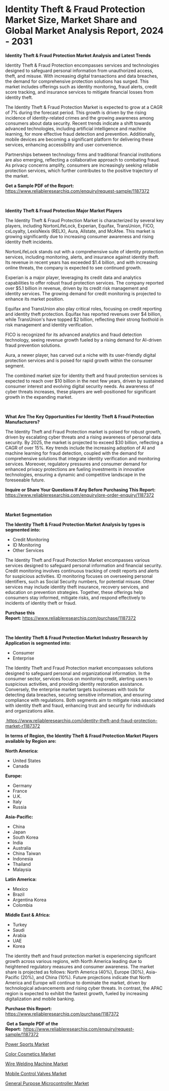 <p><h1>Identity Theft & Fraud Protection Market Size, Market Share and Global Market Analysis Report, 2024 - 2031</h1></p><p><strong>Identity Theft & Fraud Protection Market Analysis and Latest Trends</strong></p>
<p><p>Identity Theft & Fraud Protection encompasses services and technologies designed to safeguard personal information from unauthorized access, theft, and misuse. With increasing digital transactions and data breaches, the demand for comprehensive protection solutions has surged. This market includes offerings such as identity monitoring, fraud alerts, credit score tracking, and insurance services to mitigate financial losses from identity theft.</p><p>The Identity Theft & Fraud Protection Market is expected to grow at a CAGR of 7% during the forecast period. This growth is driven by the rising incidence of identity-related crimes and the growing awareness among consumers about data security. Recent trends indicate a shift towards advanced technologies, including artificial intelligence and machine learning, for more effective fraud detection and prevention. Additionally, mobile devices are becoming a significant platform for delivering these services, enhancing accessibility and user convenience. </p><p>Partnerships between technology firms and traditional financial institutions are also emerging, reflecting a collaborative approach to combating fraud. As privacy concerns amplify, consumers are increasingly seeking reliable protection services, which further contributes to the positive trajectory of the market.</p></p>
<p><strong>Get a Sample PDF of the Report:&nbsp;</strong> <a href="https://www.reliableresearchiq.com/enquiry/request-sample/1187372?utm_campaign=1088&utm_medium=2&utm_source=Github&utm_content=ia&utm_term=06102024&utm_id=identity-theft-fraud-protection">https://www.reliableresearchiq.com/enquiry/request-sample/1187372</a></p>
<p>&nbsp;</p>
<p><strong>Identity Theft & Fraud Protection Major Market Players</strong></p>
<p><p>The Identity Theft & Fraud Protection Market is characterized by several key players, including NortonLifeLock, Experian, Equifax, TransUnion, FICO, cxLoyalty, LexisNexis (RELX), Aura, Allstate, and McAfee. This market is growing significantly due to increasing consumer awareness and rising identity theft incidents.</p><p>NortonLifeLock stands out with a comprehensive suite of identity protection services, including monitoring, alerts, and insurance against identity theft. Its revenue in recent years has exceeded $1.4 billion, and with increasing online threats, the company is expected to see continued growth.</p><p>Experian is a major player, leveraging its credit data and analytics capabilities to offer robust fraud protection services. The company reported over $5.1 billion in revenue, driven by its credit risk management and identity services. The growing demand for credit monitoring is projected to enhance its market position.</p><p>Equifax and TransUnion also play critical roles, focusing on credit reporting and identity theft protection. Equifax has reported revenues over $4 billion, while TransUnion's have topped $2 billion, reflecting their strong foothold in risk management and identity verification.</p><p>FICO is recognized for its advanced analytics and fraud detection technology, seeing revenue growth fueled by a rising demand for AI-driven fraud prevention solutions. </p><p>Aura, a newer player, has carved out a niche with its user-friendly digital protection services and is poised for rapid growth within the consumer segment.</p><p>The combined market size for identity theft and fraud protection services is expected to reach over $10 billion in the next few years, driven by sustained consumer interest and evolving digital security needs. As awareness of cyber threats increases, these players are well-positioned for significant growth in the expanding market.</p></p>
<p>&nbsp;</p>
<p><strong>What Are The Key Opportunities For Identity Theft & Fraud Protection Manufacturers?</strong></p>
<p><p>The Identity Theft and Fraud Protection market is poised for robust growth, driven by escalating cyber threats and a rising awareness of personal data security. By 2025, the market is projected to exceed $30 billion, reflecting a CAGR of over 15%. Key trends include the increasing adoption of AI and machine learning for fraud detection, coupled with the demand for comprehensive solutions that integrate identity verification and monitoring services. Moreover, regulatory pressures and consumer demand for enhanced privacy protections are fueling investments in innovative technologies, ensuring a dynamic and competitive landscape in the foreseeable future.</p></p>
<p><strong>Inquire or Share Your Questions If Any Before Purchasing This Report:</strong> <a href="https://www.reliableresearchiq.com/enquiry/pre-order-enquiry/1187372?utm_campaign=1088&utm_medium=2&utm_source=Github&utm_content=ia&utm_term=06102024&utm_id=identity-theft-fraud-protection">https://www.reliableresearchiq.com/enquiry/pre-order-enquiry/1187372</a></p>
<p>&nbsp;</p>
<p><strong>Market Segmentation</strong></p>
<p><strong>The Identity Theft & Fraud Protection Market Analysis by types is segmented into:</strong></p>
<p><ul><li>Credit Monitoring</li><li>ID Monitoring</li><li>Other Services</li></ul></p>
<p><p>The Identity Theft and Fraud Protection Market encompasses various services designed to safeguard personal information and financial security. Credit monitoring involves continuous tracking of credit reports and alerts for suspicious activities. ID monitoring focuses on overseeing personal identifiers, such as Social Security numbers, for potential misuse. Other services may include identity theft insurance, recovery services, and education on prevention strategies. Together, these offerings help consumers stay informed, mitigate risks, and respond effectively to incidents of identity theft or fraud.</p></p>
<p><strong>Purchase this Report:&nbsp;</strong><a href="https://www.reliableresearchiq.com/purchase/1187372?utm_campaign=1088&utm_medium=2&utm_source=Github&utm_content=ia&utm_term=06102024&utm_id=identity-theft-fraud-protection">https://www.reliableresearchiq.com/purchase/1187372</a></p>
<p>&nbsp;</p>
<p><strong>The Identity Theft & Fraud Protection Market Industry Research by Application is segmented into:</strong></p>
<p><ul><li>Consumer</li><li>Enterprise</li></ul></p>
<p><p>The Identity Theft and Fraud Protection market encompasses solutions designed to safeguard personal and organizational information. In the consumer sector, services focus on monitoring credit, alerting users to suspicious activities, and providing identity restoration assistance. Conversely, the enterprise market targets businesses with tools for detecting data breaches, securing sensitive information, and ensuring compliance with regulations. Both segments aim to mitigate risks associated with identity theft and fraud, enhancing trust and security for individuals and organizations alike.</p></p>
<p><a href="https://www.reliableresearchiq.com/identity-theft-and-fraud-protection-market-r1187372?utm_campaign=1088&utm_medium=2&utm_source=Github&utm_content=ia&utm_term=06102024&utm_id=identity-theft-fraud-protection">&nbsp;https://www.reliableresearchiq.com/identity-theft-and-fraud-protection-market-r1187372</a></p>
<p><strong>In terms of Region, the Identity Theft & Fraud Protection Market Players available by Region are:</strong></p>
<p>
    <p> <strong> North America: </strong>
        <ul>
            <li>United States</li>
            <li>Canada</li>
        </ul>
        </p> 
    <p> <strong> Europe: </strong>
        <ul>
            <li>Germany</li>
            <li>France</li>
            <li>U.K.</li>
            <li>Italy</li>
            <li>Russia</li>
        </ul>
        </p> 
    <p> <strong> Asia-Pacific: </strong>
        <ul>
            <li>China</li>
            <li>Japan</li>
            <li>South Korea</li>
            <li>India</li>
            <li>Australia</li>
            <li>China Taiwan</li>
            <li>Indonesia</li>
            <li>Thailand</li>
            <li>Malaysia</li>
        </ul>
        </p> 
    <p> <strong> Latin America: </strong>
        <ul>
            <li>Mexico</li>
            <li>Brazil</li>
            <li>Argentina Korea</li>
            <li>Colombia</li>
        </ul>
        </p> 
    <p> <strong> Middle East & Africa: </strong>
        <ul>
            <li>Turkey</li>
            <li>Saudi</li>
            <li>Arabia</li>
            <li>UAE</li>
            <li>Korea</li>
        </ul>
    </p>
    </p>
<p><p>The identity theft and fraud protection market is experiencing significant growth across various regions, with North America leading due to heightened regulatory measures and consumer awareness. The market share is projected as follows: North America (40%), Europe (30%), Asia-Pacific (20%), and China (10%). Future projections indicate that North America and Europe will continue to dominate the market, driven by technological advancements and rising cyber threats. In contrast, the APAC region is expected to exhibit the fastest growth, fueled by increasing digitalization and mobile banking.</p></p>
<p><strong>Purchase this Report: </strong><a href="https://www.reliableresearchiq.com/purchase/1187372?utm_campaign=1088&utm_medium=2&utm_source=Github&utm_content=ia&utm_term=06102024&utm_id=identity-theft-fraud-protection">https://www.reliableresearchiq.com/purchase/1187372</a></p>
<p>&nbsp;<strong>Get a Sample PDF of the Report:&nbsp;&nbsp;</strong><a href="https://www.reliableresearchiq.com/enquiry/request-sample/1187372?utm_campaign=1088&utm_medium=2&utm_source=Github&utm_content=ia&utm_term=06102024&utm_id=identity-theft-fraud-protection">https://www.reliableresearchiq.com/enquiry/request-sample/1187372</a></p>
<p><strong></strong></p>
<p><p><a href="https://www.linkedin.com/pulse/power-sports-market2024-2031-industry-insights-investment-1tw2e?utm_campaign=1088&utm_medium=2&utm_source=Github&utm_content=ia&utm_term=06102024&utm_id=identity-theft-fraud-protection">Power Sports Market</a></p><p><a href="https://www.linkedin.com/pulse/color-cosmetics-market-size-share-trends-analysis-report-6v8ae?utm_campaign=1088&utm_medium=2&utm_source=Github&utm_content=ia&utm_term=06102024&utm_id=identity-theft-fraud-protection">Color Cosmetics Market</a></p><p><a href="https://github.com/benjigwozdzus/Market-Research-Report-List-1/blob/main/wire-welding-machine-market.md?utm_campaign=1088&utm_medium=2&utm_source=Github&utm_content=ia&utm_term=06102024&utm_id=identity-theft-fraud-protection">Wire Welding Machine Market</a></p><p><a href="https://github.com/abbiewimld/Market-Research-Report-List-1/blob/main/mobile-control-valves-market.md?utm_campaign=1088&utm_medium=2&utm_source=Github&utm_content=ia&utm_term=06102024&utm_id=identity-theft-fraud-protection">Mobile Control Valves Market</a></p><p><a href="https://issuu.com/reportprime-2/docs/general-purpose-microcontroller-mar_6b959183c864fd?utm_campaign=1088&utm_medium=2&utm_source=Github&utm_content=ia&utm_term=06102024&utm_id=identity-theft-fraud-protection">General Purpose Microcontroller Market</a></p></p>